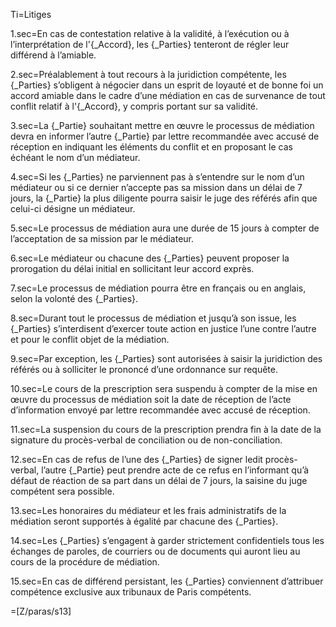 Ti=Litiges

1.sec=En cas de contestation relative à la validité, à l’exécution ou à l’interprétation de l'{_Accord}, les {_Parties} tenteront de régler leur différend à l’amiable.
 
2.sec=Préalablement à tout recours à la juridiction compétente, les {_Parties} s’obligent à négocier dans un esprit de loyauté et de bonne foi un accord amiable dans le cadre d’une médiation en cas de survenance de tout conflit relatif à l'{_Accord}, y compris portant sur sa validité.

3.sec=La {_Partie} souhaitant mettre en œuvre le processus de médiation devra en informer l’autre {_Partie} par lettre recommandée avec accusé de réception en indiquant les éléments du conflit et en proposant le cas échéant le nom d’un médiateur.

4.sec=Si les {_Parties} ne parviennent pas à s’entendre sur le nom d’un médiateur ou si ce dernier n’accepte pas sa mission dans un délai de 7 jours, la {_Partie} la plus diligente pourra saisir le juge des référés afin que celui-ci désigne un médiateur.

5.sec=Le processus de médiation aura une durée de 15 jours à compter de l’acceptation de sa mission par le médiateur.

6.sec=Le médiateur ou chacune des {_Parties} peuvent proposer la prorogation du délai initial en sollicitant leur accord exprès.

7.sec=Le processus de médiation pourra être en français ou en anglais, selon la volonté des {_Parties}.

8.sec=Durant tout le processus de médiation et jusqu’à son issue, les {_Parties} s’interdisent d’exercer toute action en justice l’une contre l’autre et pour le conflit objet de la médiation. 

9.sec=Par exception, les {_Parties} sont autorisées à saisir la juridiction des référés ou à  solliciter le prononcé d’une ordonnance sur requête.

10.sec=Le cours de la prescription sera suspendu à compter de la mise en œuvre du processus de médiation soit la date de réception de l’acte d’information envoyé par lettre recommandée avec accusé de réception.

11.sec=La suspension du cours de la prescription prendra fin à la date de la signature du procès-verbal de conciliation ou de non-conciliation.

12.sec=En cas de refus de l’une des {_Parties} de signer ledit procès-verbal, l’autre {_Partie} peut prendre acte de ce refus en l’informant qu’à défaut de réaction de sa part dans un délai de 7 jours, la saisine du juge compétent sera possible.

13.sec=Les honoraires du médiateur et les frais administratifs de la médiation seront supportés à égalité par chacune des {_Parties}.

14.sec=Les {_Parties} s’engagent à garder strictement confidentiels tous les échanges de paroles, de courriers ou de documents qui auront lieu au cours de la procédure de médiation.

15.sec=En cas de différend persistant, les {_Parties} conviennent d’attribuer compétence exclusive aux tribunaux de Paris compétents.

=[Z/paras/s13]
